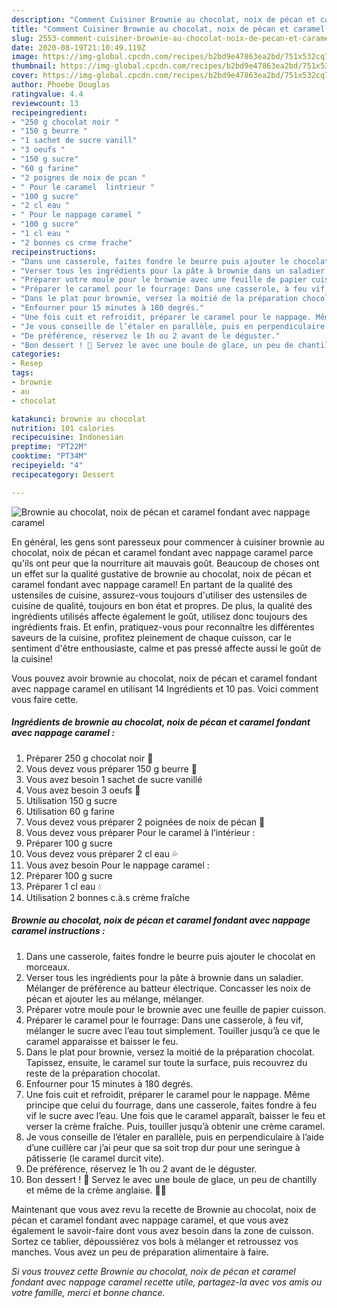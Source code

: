 ```yaml
---
description: "Comment Cuisiner Brownie au chocolat, noix de pécan et caramel fondant avec nappage caramel"
title: "Comment Cuisiner Brownie au chocolat, noix de pécan et caramel fondant avec nappage caramel"
slug: 2553-comment-cuisiner-brownie-au-chocolat-noix-de-pecan-et-caramel-fondant-avec-nappage-caramel
date: 2020-08-19T21:10:49.119Z
image: https://img-global.cpcdn.com/recipes/b2bd9e47863ea2bd/751x532cq70/brownie-au-chocolat-noix-de-pecan-et-caramel-fondant-avec-nappage-caramel-photo-principale-de-la-recette.jpg
thumbnail: https://img-global.cpcdn.com/recipes/b2bd9e47863ea2bd/751x532cq70/brownie-au-chocolat-noix-de-pecan-et-caramel-fondant-avec-nappage-caramel-photo-principale-de-la-recette.jpg
cover: https://img-global.cpcdn.com/recipes/b2bd9e47863ea2bd/751x532cq70/brownie-au-chocolat-noix-de-pecan-et-caramel-fondant-avec-nappage-caramel-photo-principale-de-la-recette.jpg
author: Phoebe Douglas
ratingvalue: 4.4
reviewcount: 13
recipeingredient:
- "250 g chocolat noir "
- "150 g beurre "
- "1 sachet de sucre vanill"
- "3 oeufs "
- "150 g sucre"
- "60 g farine"
- "2 poignes de noix de pcan "
- " Pour le caramel  lintrieur "
- "100 g sucre"
- "2 cl eau "
- " Pour le nappage caramel "
- "100 g sucre"
- "1 cl eau "
- "2 bonnes cs crme frache"
recipeinstructions:
- "Dans une casserole, faites fondre le beurre puis ajouter le chocolat en morceaux."
- "Verser tous les ingrédients pour la pâte à brownie dans un saladier. Mélanger de préférence au batteur électrique. Concasser les noix de pécan et ajouter les au mélange, mélanger."
- "Préparer votre moule pour le brownie avec une feuille de papier cuisson."
- "Préparer le caramel pour le fourrage: Dans une casserole, à feu vif, mélanger le sucre avec l’eau tout simplement. Touiller jusqu’à ce que le caramel apparaisse et baisser le feu."
- "Dans le plat pour brownie, versez la moitié de la préparation chocolat. Tapissez, ensuite, le caramel sur toute la surface, puis recouvrez du reste de la préparation chocolat."
- "Enfourner pour 15 minutes à 180 degrés."
- "Une fois cuit et refroidit, préparer le caramel pour le nappage. Même principe que celui du fourrage, dans une casserole, faites fondre à feu vif le sucre avec l’eau. Une fois que le caramel apparaît, baisser le feu et verser la crème fraîche. Puis, touiller jusqu’à obtenir une crème caramel."
- "Je vous conseille de l’étaler en parallèle, puis en perpendiculaire à l’aide d’une cuillère car j’ai peur que sa soit trop dur pour une seringue à pâtisserie (le caramel durcit vite)."
- "De préférence, réservez le 1h ou 2 avant de le déguster."
- "Bon dessert ! 🤤 Servez le avec une boule de glace, un peu de chantilly et même de la crème anglaise. 🍧🍨"
categories:
- Resep
tags:
- brownie
- au
- chocolat

katakunci: brownie au chocolat 
nutrition: 101 calories
recipecuisine: Indonesian
preptime: "PT22M"
cooktime: "PT34M"
recipeyield: "4"
recipecategory: Dessert

---
```



![Brownie au chocolat, noix de pécan et caramel fondant avec nappage caramel](https://img-global.cpcdn.com/recipes/b2bd9e47863ea2bd/751x532cq70/brownie-au-chocolat-noix-de-pecan-et-caramel-fondant-avec-nappage-caramel-photo-principale-de-la-recette.jpg)

En général, les gens sont paresseux pour commencer à cuisiner brownie au chocolat, noix de pécan et caramel fondant avec nappage caramel parce qu'ils ont peur que la nourriture ait mauvais goût. Beaucoup de choses ont un effet sur la qualité gustative de brownie au chocolat, noix de pécan et caramel fondant avec nappage caramel! En partant de la qualité des ustensiles de cuisine, assurez-vous toujours d'utiliser des ustensiles de cuisine de qualité, toujours en bon état et propres. De plus, la qualité des ingrédients utilisés affecte également le goût, utilisez donc toujours des ingrédients frais. Et enfin, pratiquez-vous pour reconnaître les différentes saveurs de la cuisine, profitez pleinement de chaque cuisson, car le sentiment d'être enthousiaste, calme et pas pressé affecte aussi le goût de la cuisine!

<!--inarticleads1-->

Vous pouvez avoir brownie au chocolat, noix de pécan et caramel fondant avec nappage caramel en utilisant 14 Ingrédients et 10 pas. Voici comment vous faire cette.

##### Ingrédients de brownie au chocolat, noix de pécan et caramel fondant avec nappage caramel :

1. Préparer 250 g chocolat noir 🍫
1. Vous devez vous préparer 150 g beurre 🧈
1. Vous avez besoin 1 sachet de sucre vanillé
1. Vous avez besoin 3 oeufs 🥚
1. Utilisation 150 g sucre
1. Utilisation 60 g farine
1. Vous devez vous préparer 2 poignées de noix de pécan 🥜
1. Vous devez vous préparer  Pour le caramel à l’intérieur :
1. Préparer 100 g sucre
1. Vous devez vous préparer 2 cl eau 💦
1. Vous avez besoin  Pour le nappage caramel :
1. Préparer 100 g sucre
1. Préparer 1 cl eau 💧
1. Utilisation 2 bonnes c.à.s crème fraîche




<!--inarticleads2-->

##### Brownie au chocolat, noix de pécan et caramel fondant avec nappage caramel instructions :

1. Dans une casserole, faites fondre le beurre puis ajouter le chocolat en morceaux.
1. Verser tous les ingrédients pour la pâte à brownie dans un saladier. Mélanger de préférence au batteur électrique. Concasser les noix de pécan et ajouter les au mélange, mélanger.
1. Préparer votre moule pour le brownie avec une feuille de papier cuisson.
1. Préparer le caramel pour le fourrage: Dans une casserole, à feu vif, mélanger le sucre avec l’eau tout simplement. Touiller jusqu’à ce que le caramel apparaisse et baisser le feu.
1. Dans le plat pour brownie, versez la moitié de la préparation chocolat. Tapissez, ensuite, le caramel sur toute la surface, puis recouvrez du reste de la préparation chocolat.
1. Enfourner pour 15 minutes à 180 degrés.
1. Une fois cuit et refroidit, préparer le caramel pour le nappage. Même principe que celui du fourrage, dans une casserole, faites fondre à feu vif le sucre avec l’eau. Une fois que le caramel apparaît, baisser le feu et verser la crème fraîche. Puis, touiller jusqu’à obtenir une crème caramel.
1. Je vous conseille de l’étaler en parallèle, puis en perpendiculaire à l’aide d’une cuillère car j’ai peur que sa soit trop dur pour une seringue à pâtisserie (le caramel durcit vite).
1. De préférence, réservez le 1h ou 2 avant de le déguster.
1. Bon dessert ! 🤤 Servez le avec une boule de glace, un peu de chantilly et même de la crème anglaise. 🍧🍨




<!--inarticleads1-->

<p>
Maintenant que vous avez revu la recette de Brownie au chocolat, noix de pécan et caramel fondant avec nappage caramel, et que vous avez également le savoir-faire dont vous avez besoin dans la zone de cuisson. Sortez ce tablier, dépoussiérez vos bols à mélanger et retroussez vos manches. Vous avez un peu de préparation alimentaire à faire.
</p>

<p>
<i>Si vous trouvez cette Brownie au chocolat, noix de pécan et caramel fondant avec nappage caramel recette utile, partagez-la avec vos amis ou votre famille, merci et bonne chance.</i>
</p>
